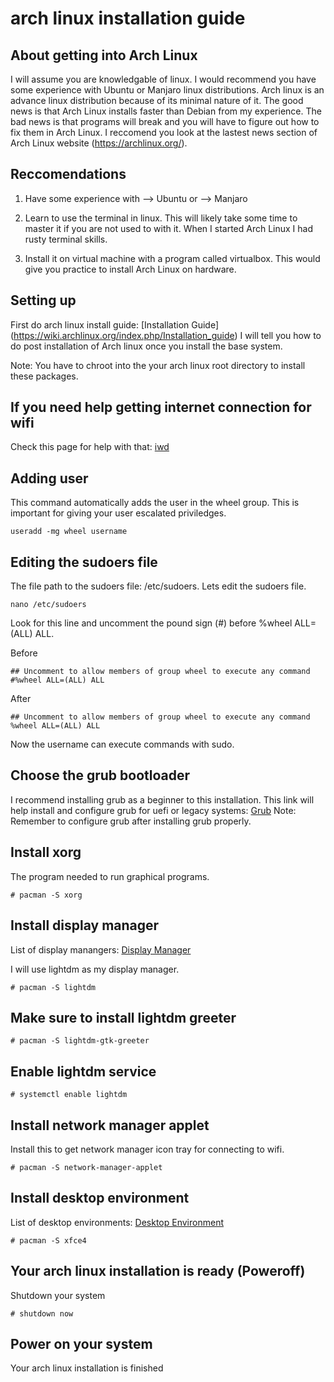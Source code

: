 # arch linux installation guide

## About getting into Arch Linux
I will assume you are knowledgable of linux. I would recommend you have some experience with Ubuntu or Manjaro linux distributions. Arch linux is an advance linux distribution because of its minimal nature of it. The good news is that Arch Linux installs faster than Debian from my experience. The bad news is that programs will break and you will have to figure out how to fix them in Arch Linux. I reccomend you look at the lastest news section of Arch Linux website (https://archlinux.org/). 

## Reccomendations
1. Have some experience with 
--> Ubuntu 
or 
--> Manjaro

2. Learn to use the terminal in linux. This will likely take some time to master it if you are not used to with it. When I started Arch Linux I had rusty terminal skills. 

3. Install it on virtual machine with a program called virtualbox. This would give you practice to install Arch Linux on hardware. 

## Setting up
First do arch linux install guide: [Installation Guide] (https://wiki.archlinux.org/index.php/Installation_guide)
I will tell you how to do post installation of Arch linux once you install the base system. 

Note: You have to chroot into the your arch linux root directory to install these packages. 

## If you need help getting internet connection for wifi
Check this page for help with that: [iwd](https://wiki.archlinux.org/index.php/Iwd)

## Adding user 
This command automatically adds the user in the wheel group. This is important for giving your user escalated priviledges. 
```
useradd -mg wheel username 
```
## Editing the sudoers file
The file path to the sudoers file: /etc/sudoers. Lets edit the sudoers file.
```
nano /etc/sudoers
```
Look for this line and uncomment the pound sign (#) before %wheel ALL=(ALL) ALL.

Before
```
## Uncomment to allow members of group wheel to execute any command
#%wheel ALL=(ALL) ALL
```
After
```
## Uncomment to allow members of group wheel to execute any command
%wheel ALL=(ALL) ALL
```
Now the username can execute commands with sudo. 

## Choose the grub bootloader
I recommend installing grub as a beginner to this installation. 
This link will help install and configure grub for uefi or legacy systems: [Grub](https://wiki.archlinux.org/index.php/GRUB)
Note: Remember to configure grub after installing grub properly. 

## Install xorg
The program needed to run graphical programs. 
```
# pacman -S xorg
```

## Install display manager
List of display manangers: [Display Manager](https://wiki.archlinux.org/index.php/Display_manager)

I will use lightdm as my display manager. 
```
# pacman -S lightdm
```

## Make sure to install lightdm greeter
```
# pacman -S lightdm-gtk-greeter
```

## Enable lightdm service 
```
# systemctl enable lightdm
```

## Install network manager applet 
Install this to get network manager icon tray for connecting to wifi.
```
# pacman -S network-manager-applet
```

## Install desktop environment 
List of desktop environments: [Desktop Environment](https://wiki.archlinux.org/index.php/Desktop_environment)
```
# pacman -S xfce4
```

## Your arch linux installation is ready (Poweroff)
Shutdown your system
```
# shutdown now
```

## Power on your system
Your arch linux installation is finished

